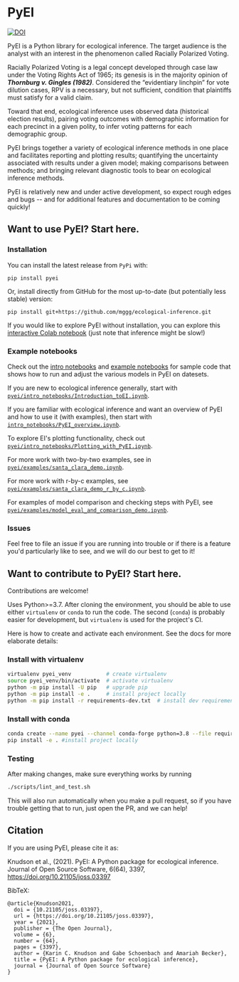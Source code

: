 # PyEI

[![DOI](https://joss.theoj.org/papers/10.21105/joss.03397/status.svg)](https://doi.org/10.21105/joss.03397)

PyEI is a Python library for ecological inference. The target audience is the analyst with an interest in the phenomenon called Racially Polarized Voting.

Racially Polarized Voting is a legal concept developed through case law under the Voting Rights Act of 1965; its genesis is in the majority opinion of ***Thornburg v. Gingles (1982)***. Considered the “evidentiary linchpin” for vote dilution cases, RPV is a necessary, but not sufficient, condition that plaintiffs must satisfy for a valid claim. 

Toward that end, ecological inference uses observed data (historical election results), pairing voting outcomes with demographic information
for each precinct in a given polity, to infer voting patterns for each demographic group.

PyEI brings together a variety of ecological inference methods in one place and facilitates reporting and plotting results; quantifying the uncertainty associated with results under a given model; making comparisons between methods; and bringing relevant diagnostic tools to bear on ecological inference methods.

PyEI is relatively new and under active development, so expect rough edges and bugs -- and for additional features and documentation to be coming quickly!

## Want to use PyEI? Start here.

### Installation
You can install the latest release from `PyPi` with:

```
pip install pyei
```

Or, install directly from GitHub for the most up-to-date (but potentially less stable) version:

```
pip install git+https://github.com/mggg/ecological-inference.git
 ```
 
If you would like to explore PyEI without installation, you can explore this [interactive Colab notebook](https://colab.research.google.com/drive/1Vr1kKAAHgdcUhPrpFsYc1Kz31nbcpZjP#scrollTo=_ASEm5L3UUAS) (just note that inference might be slow!)


### Example notebooks

Check out the [intro notebooks](https://github.com/mggg/ecological-inference/tree/main/pyei/intro_notebooks) and [example notebooks](https://github.com/mggg/ecological-inference/tree/main/pyei/examples) for sample code
that shows how to run and adjust the various models in PyEI on datesets.  

If you are new to ecological inference generally, start with [`pyei/intro_notebooks/Introduction_toEI.ipynb`](https://github.com/mggg/ecological-inference/blob/main/pyei/intro_notebooks/Introduction_to_EI.ipynb).

If you are familiar with ecological inference and want an overview of PyEI and how to use it (with examples), then start with [`intro_notebooks/PyEI_overview.ipynb`](https://github.com/mggg/ecological-inference/blob/main/pyei/intro_notebooks/PyEI_overview.ipynb).

To explore EI's plotting functionality, check out [`pyei/intro_notebooks/Plotting_with_PyEI.ipynb`](https://github.com/mggg/ecological-inference/blob/main/pyei/intro_notebooks/Plotting_with_PyEI.ipynb).

For more work with two-by-two examples, see in [`pyei/examples/santa_clara_demo.ipynb`](https://github.com/mggg/ecological-inference/blob/main/pyei/examples/santa_clara_demo.ipynb).

For more work with r-by-c examples, see [`pyei/examples/santa_clara_demo_r_by_c.ipynb`](https://github.com/mggg/ecological-inference/blob/main/pyei/examples/santa_clara_demo_r_by_c.ipynb).

For examples of model comparison and checking steps with PyEI, see [`pyei/examples/model_eval_and_comparison_demo.ipynb`](https://github.com/mggg/ecological-inference/blob/main/pyei/examples/model_eval_and_comparison_demo.ipynb).

### Issues

Feel free to file an issue if you are running into trouble or if there is a feature you'd particularly like to see, and we will do our best to get to it!


## Want to contribute to PyEI? Start here.

Contributions are welcome! 

Uses Python>=3.7. After cloning the environment, you should be able to use either `virtualenv` or `conda` to run the code. The second (`conda`) is probably easier for development, but `virtualenv` is used for the project's CI.

Here is how to create and activate each environment. See the docs for more elaborate details:

### Install with virtualenv

```bash
virtualenv pyei_venv           # create virtualenv
source pyei_venv/bin/activate  # activate virtualenv
python -m pip install -U pip   # upgrade pip
python -m pip install -e .     # install project locally
python -m pip install -r requirements-dev.txt  # install dev requirements
```

### Install with conda

```bash
conda create --name pyei --channel conda-forge python=3.8 --file requirements.txt --file requirements-dev.txt # create conda environment and install requirements
pip install -e . #install project locally
```

### Testing

After making changes, make sure everything works by running

```bash
./scripts/lint_and_test.sh
```

This will also run automatically when you make a pull request, so if you have trouble getting that to run, just open the PR, and we can help!


## Citation

If you are using PyEI, please cite it as: 

Knudson et al., (2021). PyEI: A Python package for ecological inference. Journal of Open Source Software, 6(64), 3397, https://doi.org/10.21105/joss.03397

BibTeX:

```
@article{Knudson2021,
  doi = {10.21105/joss.03397},
  url = {https://doi.org/10.21105/joss.03397},
  year = {2021},
  publisher = {The Open Journal},
  volume = {6},
  number = {64},
  pages = {3397},
  author = {Karin C. Knudson and Gabe Schoenbach and Amariah Becker},
  title = {PyEI: A Python package for ecological inference},
  journal = {Journal of Open Source Software}
}
```


